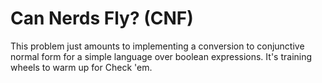 # Can Nerds Fly? (CNF) #

This problem just amounts to implementing a conversion to conjunctive normal form for a simple
language over boolean expressions. It's training wheels to warm up for Check 'em.
